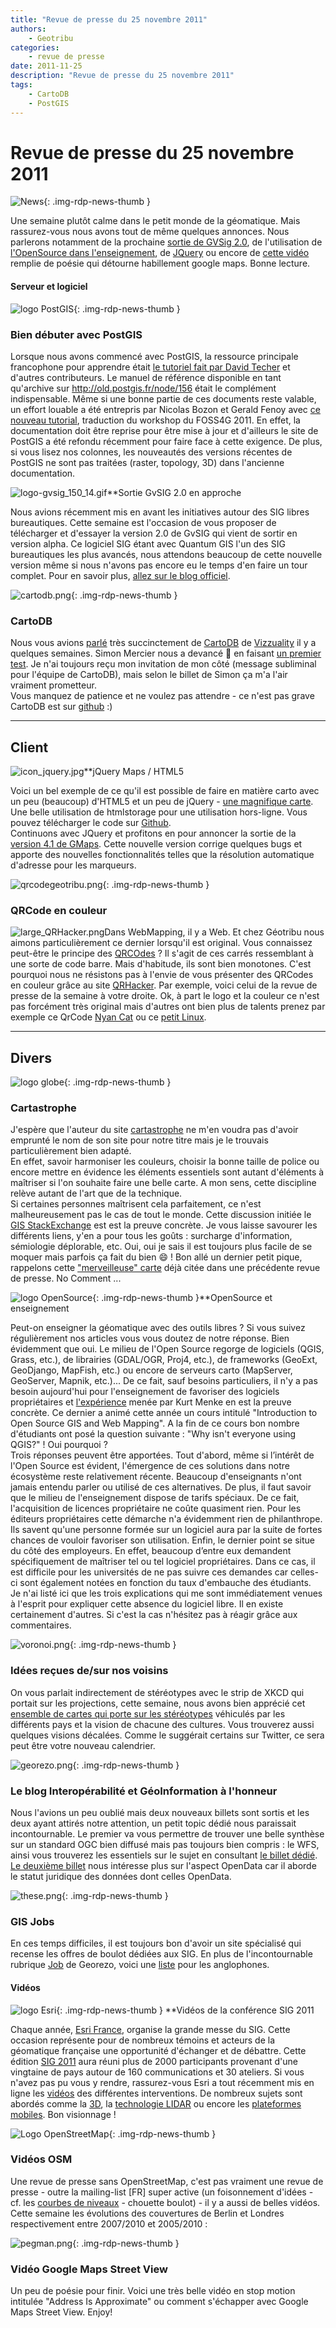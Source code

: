 ```yaml
---
title: "Revue de presse du 25 novembre 2011"
authors:
    - Geotribu
categories:
    - revue de presse
date: 2011-11-25
description: "Revue de presse du 25 novembre 2011"
tags:
    - CartoDB
    - PostGIS
---
```


# Revue de presse du 25 novembre 2011

![News](https://cdn.geotribu.fr/img/internal/icons-rdp-news/news.png "Icône news générique"){: .img-rdp-news-thumb }

Une semaine plutôt calme dans le petit monde de la géomatique. Mais rassurez-vous nous avons tout de même quelques annonces. Nous parlerons notamment de la prochaine [sortie de GVSig 2.0](#news22), de l'utilisation de [l'OpenSource dans l'enseignement](#news12), de [JQuery](#news31) ou encore de [cette vidéo](#news42) remplie de poésie qui détourne habillement google maps. Bonne lecture.

#### Serveur et logiciel

![logo PostGIS](https://cdn.geotribu.fr/img/logos-icones/logiciels_librairies/postgis.png "PostGIS"){: .img-rdp-news-thumb }

### Bien débuter avec PostGIS

 Lorsque nous avons commencé avec PostGIS, la ressource principale francophone pour apprendre était [le tutoriel fait par David Techer](https://www.davidgis.fr/documentation/win32/html/index.html) et d'autres contributeurs. Le manuel de référence disponible en tant qu'archive sur <http://old.postgis.fr/node/156> était le complément indispensable. Même si une bonne partie de ces documents reste valable, un effort louable a été entrepris par Nicolas Bozon et Gerald Fenoy avec [ce nouveau tutorial](http://postgis.fr/blog/tradFoss4g2010), traduction du workshop du FOSS4G 2011. En effet, la documentation doit être reprise pour être mise à jour et d'ailleurs le site de PostGIS a été refondu récemment pour faire face à cette exigence. De plus, si vous lisez nos colonnes, les nouveautés des versions récentes de PostGIS ne sont pas traitées (raster, topology, 3D) dans l'ancienne documentation.

![logo-gvsig_150_14.gif](http://geotribu.net/sites/default/files/Tuto/img/divers/logo-gvsig_150_14.gif)**Sortie GvSIG 2.0 en approche

 Nous avions récemment mis en avant les initiatives autour des SIG libres bureautiques. Cette semaine est l'occasion de vous proposer de télécharger et d'essayer la version 2.0 de GvSIG qui vient de sortir en version alpha. Ce logiciel SIG étant avec Quantum GIS l'un des SIG bureautiques les plus avancés, nous attendons beaucoup de cette nouvelle version même si nous n'avons pas encore eu le temps d'en faire un tour complet. Pour en savoir plus, [allez sur le blog officiel](http://blog.gvsig.org/2011/11/24/gvsig-2-0-ready-to-test/).

![cartodb.png](https://cdn.geotribu.fr/img/logos-icones/entreprises_association/cartodb.png){: .img-rdp-news-thumb }

### CartoDB

 Nous vous avions [parlé](http://geotribu.net/node/464#opendata) très succinctement de [CartoDB](http://cartodb.com/) de [Vizzuality](http://www.vizzuality.com/) il y a quelques semaines. Simon Mercier nous a devancé :slightly_smiling_face: en faisant [un premier test](http://mgeospatial.wordpress.com/2011/11/21/mon-premier-test-avec-cartodb/). Je n'ai toujours reçu mon invitation de mon côté (message subliminal pour l'équipe de CartoDB), mais selon le billet de Simon ça m'a l'air vraiment prometteur.  
 Vous manquez de patience et ne voulez pas attendre - ce n'est pas grave CartoDB est sur [github](https://github.com/Vizzuality/cartodb) :)

----

## Client

![icon_jquery.jpg](https://cdn.geotribu.fr/img/logos-icones/programmation/jquery.png)**jQuery Maps / HTML5

 Voici un bel exemple de ce qu'il est possible de faire en matière carto avec un peu (beaucoup) d'HTML5 et un peu de jQuery - [une magnifique carte](http://migrationsmap.net/#/FRA/arrivals). Une belle utilisation de htmlstorage pour une utilisation hors-ligne. Vous pouvez télécharger le code sur [Github](https://github.com/madewulf/MigrationsMap.net).  
 Continuons avec JQuery et profitons en pour annoncer la sortie de la [version 4.1 de GMaps](http://gmap3.touraineverte.com/telechargement.html). Cette nouvelle version corrige quelques bugs et apporte des nouvelles fonctionnalités telles que la résolution automatique d'adresse pour les marqueurs.

![qrcodegeotribu.png](https://cdn.geotribu.fr/img/Blog/qrcodegeotribu.png){: .img-rdp-news-thumb }

### QRCode en couleur

![large_QRHacker.png](http://www.geotribu.net/sites/default/files/Tuto/img/divers/large_QRHacker.png)Dans WebMapping, il y a Web. Et chez Géotribu nous aimons particulièrement ce dernier lorsqu'il est original. Vous connaissez peut-être le principe des [QRCOdes](https://fr.wikipedia.org/wiki/QRcode) ? Il s'agit de ces carrés ressemblant à une sorte de code barre. Mais d'habitude, ils sont bien monotones. C'est pourquoi nous ne résistons pas à l'envie de vous présenter des QRCodes en couleur grâce au site [QRHacker](http://www.qrhacker.com/#). Par exemple, voici celui de la revue de presse de la semaine à votre droite. Ok, à part le logo et la couleur ce n'est pas forcément très original mais d'autres ont bien plus de talents prenez par exemple ce QrCode [Nyan Cat](http://www.qrhacker.com/qr/5182) ou ce [petit Linux](http://www.qrhacker.com/qr/4817).

----

## Divers

![logo globe](https://cdn.geotribu.fr/img/internal/icons-rdp-news/world.png "Icône de globe"){: .img-rdp-news-thumb }

### Cartastrophe

 J'espère que l'auteur du site [cartastrophe](http://cartastrophe.wordpress.com/) ne m'en voudra pas d'avoir emprunté le nom de son site pour notre titre mais je le trouvais particulièrement bien adapté.  
 En effet, savoir harmoniser les couleurs, choisir la bonne taille de police ou encore mettre en évidence les éléments essentiels sont autant d'éléments à maîtriser si l'on souhaite faire une belle carte. A mon sens, cette discipline relève autant de l'art que de la technique.  
 Si certaines personnes maîtrisent cela parfaitement, ce n'est malheureusement pas le cas de tout le monde. Cette discussion initiée le [GIS StackExchange](http://gis.stackexchange.com/questions/3087/examples-of-badly-designed-maps?newsletter=1&nlcode=37215%7cc38a) est est la preuve concrète. Je vous laisse savourer les différents liens, y'en a pour tous les goûts : surcharge d'information, sémiologie déplorable, etc. Oui, oui je sais il est toujours plus facile de se moquer mais parfois ça fait du bien :smile: ! Bon allé un dernier petit pique, rappelons cette ["merveilleuse" carte](http://www.developpement-durable.gouv.fr/IMG/pdf/DGALN_Repartition_des_reserves_mondiales_de_MP.pdf) déjà citée dans une précédente revue de presse. No Comment ...

![logo OpenSource](https://cdn.geotribu.fr/img/logos-icones/opensource.png "Logo Open Source Foundation"){: .img-rdp-news-thumb }**OpenSource et enseignement

 Peut-on enseigner la géomatique avec des outils libres ? Si vous suivez régulièrement nos articles vous vous doutez de notre réponse. Bien évidemment que oui. Le milieu de l'Open Source regorge de logiciels (QGIS, Grass, etc.), de librairies (GDAL/OGR, Proj4, etc.), de frameworks (GeoExt, GeoDjango, MapFish, etc.) ou encore de serveurs carto (MapServer, GeoServer, Mapnik, etc.)... De ce fait, sauf besoins particuliers, il n'y a pas besoin aujourd'hui pour l'enseignement de favoriser des logiciels propriétaires et [l'expérience](http://www.directionsmag.com/articles/experiences-teaching-free-and-open-source-gis-at-the-community-college/212522) menée par Kurt Menke en est la preuve concrète. Ce dernier a animé cette année un cours intitulé "Introduction to Open Source GIS and Web Mapping". A la fin de ce cours bon nombre d'étudiants ont posé la question suivante : "Why isn't everyone using QGIS?" ! Oui pourquoi ?  
 Trois réponses peuvent être apportées. Tout d'abord, même si l’intérêt de l'Open Source est évident, l'émergence de ces solutions dans notre écosystème reste relativement récente. Beaucoup d'enseignants n'ont jamais entendu parler ou utilisé de ces alternatives. De plus, il faut savoir que le milieu de l'enseignement dispose de tarifs spéciaux. De ce fait, l'acquisition de licences propriétaire ne coûte quasiment rien. Pour les éditeurs propriétaires cette démarche n'a évidemment rien de philanthrope. Ils savent qu'une personne formée sur un logiciel aura par la suite de fortes chances de vouloir favoriser son utilisation. Enfin, le dernier point se situe du côté des employeurs. En effet, beaucoup d’entre eux demandent spécifiquement de maîtriser tel ou tel logiciel propriétaires. Dans ce cas, il est difficile pour les universités de ne pas suivre ces demandes car celles-ci sont également notées en fonction du taux d'embauche des étudiants.  
 Je n'ai listé ici que les trois explications qui me sont immédiatement venues à l'esprit pour expliquer cette absence du logiciel libre. Il en existe certainement d'autres. Si c'est la cas n'hésitez pas à réagir grâce aux commentaires.

![voronoi.png](https://cdn.geotribu.fr/img/logos-icones/divers/voronoi.png){: .img-rdp-news-thumb }

### Idées reçues de/sur nos voisins

 On vous parlait indirectement de stéréotypes avec le strip de XKCD qui portait sur les projections, cette semaine, nous avons bien apprécié cet [ensemble de cartes qui porte sur les stéréotypes](http://alphadesigner.com/project-mapping-stereotypes.html) véhiculés par les différents pays et la vision de chacune des cultures. Vous trouverez aussi quelques visions décalées. Comme le suggérait certains sur Twitter, ce sera peut être votre nouveau calendrier.

![georezo.png](https://cdn.geotribu.fr/img/Blog/georezo.png){: .img-rdp-news-thumb }

### Le blog Interopérabilité et GéoInformation à l'honneur

 Nous l'avions un peu oublié mais deux nouveaux billets sont sortis et les deux ayant attirés notre attention, un petit topic dédié nous paraissait incontournable. Le premier va vous permettre de trouver une belle synthèse sur un standard OGC bien diffusé mais pas toujours bien compris : le WFS, ainsi vous trouverez les essentiels sur le sujet en consultant [le billet dédié](http://georezo.net/blog/geointerop/2011/11/22/le-wfs-pour-les-nuls/). [Le deuxième billet](http://georezo.net/blog/geointerop/2011/11/24/opendata-licences-le-statut-juridique-des-donnees/#more-346) nous intéresse plus sur l'aspect OpenData car il aborde le statut juridique des données dont celles OpenData.

![these.png](https://cdn.geotribu.fr/img/logos-icones/divers/these.png){: .img-rdp-news-thumb }

### GIS Jobs

 En ces temps difficiles, il est toujours bon d'avoir un site spécialisé qui recense les offres de boulot dédiées aux SIG. En plus de l'incontournable rubrique [Job](http://georezo.net/forum/viewforum.php?id=10) de Georezo, voici une [liste](http://www.gisuser.com/component/option,com_jobline/Itemid,132/task,list) pour les anglophones.

#### Vidéos

![logo Esri](https://cdn.geotribu.fr/img/logos-icones/entreprises_association/esri.jpg "logo ESRI"){: .img-rdp-news-thumb }
**Vidéos de la conférence SIG 2011

 Chaque année, [Esri France](http://www.esrifrance.fr/), organise la grande messe du SIG. Cette occasion représente pour de nombreux témoins et acteurs de la géomatique française une opportunité d'échanger et de débattre. Cette édition [SIG 2011](http://www.esrifrance.fr/sig2011/) aura réuni plus de 2000 participants provenant d'une vingtaine de pays autour de 160 communications et 30 ateliers. Si vous n'avez pas pu vous y rendre, rassurez-vous Esri a tout récemment mis en ligne les [vidéos](http://www.esrifrance.fr/sig2011/Videos_SIG_2011.asp) des différentes interventions. De nombreux sujets sont abordés comme la [3D](http://api.dmcloud.net/player/pubpage/4eaa820d94a6f64621002e34/4eaabb38f325e12988002ee4/39d78dc427684684b0d9d8745617188b?autoplay=1), la [technologie LIDAR](http://api.dmcloud.net/player/pubpage/4eaa820d94a6f64621002e34/4eaac363f325e12985002f19/4ee04731a946470eaeeda63c9b7b8476?autoplay=1) ou encore les [plateformes mobiles](http://api.dmcloud.net/player/pubpage/4eaa820d94a6f64621002e34/4eaac4b2f325e12985002f21/c2b17bb7ac664d79b1d711d14cf46d92?autoplay=1). Bon visionnage !

![Logo OpenStreetMap](https://cdn.geotribu.fr/img/logos-icones/OpenStreetMap/Openstreetmap.png){: .img-rdp-news-thumb }

### Vidéos OSM

 Une revue de presse sans OpenStreetMap, c'est pas vraiment une revue de presse - outre la mailing-list [FR] super active (un foisonnement d'idées - cf. les [courbes de niveaux](http://lists.openstreetmap.org/pipermail/talk-fr/2011-November/037837.html) - chouette boulot) - il y a aussi de belles vidéos. Cette semaine les évolutions des couvertures de Berlin et Londres respectivement entre 2007/2010 et 2005/2010 :

![pegman.png](https://cdn.geotribu.fr/img/Blog/pegman.png){: .img-rdp-news-thumb }

### Vidéo Google Maps Street View

 Un peu de poésie pour finir. Voici une très belle vidéo en stop motion intitulée "Address Is Approximate" ou comment s'échapper avec Google Maps Street View. Enjoy!
